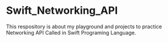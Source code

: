 # Swift_Networking_API
This respository is about my playground and projects to practice Networking API Called in Swift Programing Language. 

